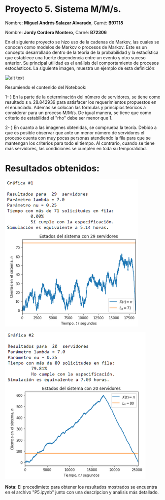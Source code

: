 # Proyecto 5. Sistema M/M/s. 

Nombre: **Miguel Andrés Salazar Alvarado**, Carné: **B97118**

Nombre: **Jordy Cordero Montero**, Carné: **B72306**

En el siguiente proyecto se hizo uso de la cadenas de Markov, las cuales se conocen como modelos de Markov o procesos de Markov. Este es un concepto desarrollado dentro de la teoría de la probabilidad y la estadística que establece una fuerte dependencia entre un evento y otro suceso anterior. Su principal utilidad es el análisis del comportamiento de procesos estocásticos. La siguiente imagen, muestra un ejemplo de esta definición:

![alt text](https://github.com/MiguelS1501/Proyecto5/blob/main/Cadenas%20de%20Markov.png)

Resumiendo el contenido del Notebook:

1- ) En la parte de la determinación del número de servidores, se tiene como resultado s ≥ 28.842939 para satisfacer los requerimientos propuestos en el enunciado. Además se colocan las fórmulas y principios teóricos a considerar para un proceso M/M/s. De igual manera, se tiene que como criterio de estabilidad el "rho" debe ser menor que 1. 
 

2- ) En cuanto a las imagenes obtenidas, se comprueba la teoría. Debido a que es posible observar que ante un menor número de servidores el proceso cuenta con muy pocas personas atendiendo la fila para que se mantengan los criterios para todo el tiempo. Al contrario, cuando se tiene más servidores, las condiciones se cumplen en toda su temporalidad. 

# Resultados obtenidos:

![alt text](https://github.com/MiguelS1501/Proyecto5/blob/main/grafica1.PNG)

![alt text](https://github.com/MiguelS1501/Proyecto5/blob/main/grafica2.PNG)

**Nota:** El procedimieto para obtener los resultados mostrados se encuentra en el archivo "P5.ipynb" junto con una descripcion y analisis más detallado.
